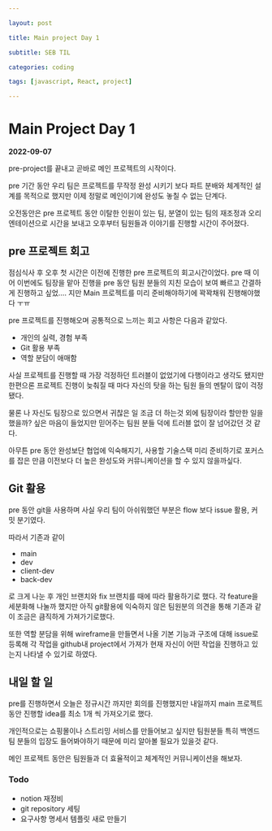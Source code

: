 ```yaml
---

layout: post

title: Main project Day 1

subtitle: SEB TIL

categories: coding

tags: [javascript, React, project]

---
```


# Main Project Day 1
**2022-09-07**

pre-project를 끝내고 곧바로 메인 프로젝트의 시작이다.

pre 기간 동안 우리 팀은 프로젝트를 무작정 완성 시키기 보다 파트 분배와 체계적인 설계를 목적으로 했지만 이제 정말로 메인이기에 완성도 놓칠 수 없는 단계다.

오전동안은 pre 프로젝트 동안 이탈한 인원이 있는 팀, 분열이 있는 팀의 재조정과 오리엔테이션으로 시간을 보내고 오후부터 팀원들과 이야기를 진행할 시간이 주어졌다.

## pre 프로젝트 회고


점심식사 후 오후 첫 시간은 이전에 진행한 pre 프로젝트의 회고시간이었다. pre 때 이어 이번에도 팀장을 맡아 진행을 pre 동안 팀원 분들의 지친 모습이 보여 빠르고 간결하게 진행하고 싶었…. 지만 Main 프로젝트를 미리 준비해야하기에 꽉꽉채워 진행해야했다 ㅜㅠ

pre 프로젝트를 진행해오며 공통적으로 느끼는 회고 사항은 다음과 같았다.

- 개인의 실력, 경험 부족
- Git 활용 부족
- 역할 분담이 애매함

사실 프로젝트를 진행할 때 가장 걱정하던 트러블이 없었기에 다행이라고 생각도 됐지만 한편으론 프로젝트 진행이 늦춰질 때 마다 자신의 탓을 하는 팀원 들의 멘탈이 많이 걱정됐다. 

물론 나 자신도 팀장으로 있으면서 귀찮은 일 조금 더 하는것 외에 팀장이라 할만한 일을 했을까? 싶은 마음이 들었지만 믿어주는 팀원 분들 덕에 트러블 없이 잘 넘어갔던 것 같다.

아무튼 pre 동안 완성보단 협업에 익숙해지기, 사용할 기술스택 미리 준비하기로 포커스를 잡은 만큼 이전보다 더 높은 완성도와 커뮤니케이션을 할 수 있지 않을까싶다.

## Git 활용


pre 동안 git을 사용하며 사실 우리 팀이 아쉬워했던 부분은 flow 보다 issue 활용, 커밋 분기였다. 

따라서 기존과 같이

- main
- dev
- client-dev
- back-dev

로 크게 나눈 후 개인 브랜치와 fix 브랜치를 때에 따라 활용하기로 했다. 각 feature을 세분화해 나눌까 했지만 아직 git활용에 익숙하지 않은 팀원분의 의견을 통해 기존과 같이 조금은 큼직하게 가져가기로했다. 

또한 역할 분담을 위해 wireframe을 만들면서 나올 기본 기능과 구조에 대해 issue로 등록해 각 작업을 github내 project에서 가져가 현재 자신이 어떤 작업을 진행하고 있는지 나타낼 수 있기로 하였다.

## 내일 할 일


pre를 진행하면서 오늘은 정규시간 까지만 회의를 진행했지만 내일까지 main 프로젝트 동안 진행할 idea를 최소 1개 씩 가져오기로 했다.

개인적으로는 쇼핑몰이나 스트리밍 서비스를 만들어보고 싶지만 팀원분들 특히 백엔드 팀 분들의 입장도 들어봐야하기 때문에 미리 알아볼 필요가 있을것 같다.

메인 프로젝트 동안은 팀원들과 더 효율적이고 체계적인 커뮤니케이션을 해보자.

### Todo

- notion 재정비
- git repository 세팅
- 요구사항 명세서 템플릿 새로 만들기